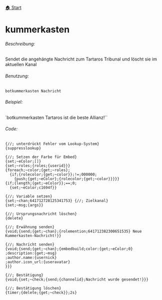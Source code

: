 [🏠 Start](https://jeanluc2305.github.io/Discord/)

# kummerkasten

###### Beschreibung:

Sendet die angehängte Nachricht zum Tartaros Tribunal und löscht sie im aktuellen Kanal

###### Benutzung:

`botkummerkasten Nachricht`

###### Beispiel:

`botkummerkasten Tartaros ist die beste Allianz!``

###### Code:

```
{//; unterdrückt Fehler vom Lookup-System}
{suppresslookup}

{//; Setzen der Farbe für Embed}
{set;~eColor;[]}
{set;~roles;{roles;{userid}}}
{foreach;~color;{get;~roles};
  {if;{rolecolor;{get;~color}};!=;000000;
    {push;{get;~eColor};{rolecolor;{get;~color}}}}}
{if;{length;{get;~eColor}};==;0;
  {set;~eColor;c1694f}}

{//; Variable setzen}
{set;~chan;641712728125341753} {//; Zielkanal}
{set;~msg;{args}}

{//; Ursprungsnachricht löschen}
{delete}

{//; Erwähnung senden}
{void;{send;{get;~chan};{rolemention;641712382300651535} Neue Kummerkasten-Nachricht!}}

{//; Nachricht senden}
{void;{send;{get;~chan};{embedbuild;color:{get;~eColor;0}
;description:{get;~msg}
;author.name:{usernick}
;author.icon_url:{useravatar}
}}}
  
{//; Bestätigung} 
{void;{set;~check;{send;{channelid};Nachricht wurde gesendet!}}}

{//; Bestätigung löschen}
{timer;{delete;{get;~check}};2s}
```

